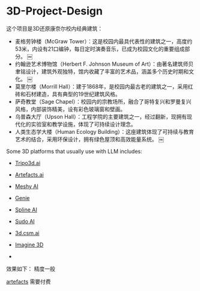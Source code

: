 # 3D-Project-Design

这个项目是3D还原康奈尔校内经典建筑：

- 麦格劳钟楼（McGraw Tower）：这是校园内最具代表性的建筑之一，高度约53米，内设有21口编钟，每日定时演奏音乐，已成为校园文化的重要组成部分。 ￼
- 约翰逊艺术博物馆（Herbert F. Johnson Museum of Art）：由著名建筑师贝聿铭设计，建筑外观独特，馆内收藏了丰富的艺术品，涵盖多个历史时期和文化。  ￼
- 莫里尔楼（Morrill Hall）：建于1868年，是校园内最古老的建筑之一，采用红砖和石材建造，具有典型的19世纪建筑风格。
- 萨奇教堂（Sage Chapel）：校园内的宗教场所，融合了哥特复兴和罗曼复兴风格，内部装饰精美，设有彩色玻璃窗和壁画。
- 乌普森大厅（Upson Hall）：工程学院的主要建筑之一，经过翻新，现拥有现代化的实验室和教学设施，体现了可持续设计理念。
- 人类生态学大楼（Human Ecology Building）：这座建筑体现了可持续与教育艺术的结合，采用环保设计，拥有绿色屋顶和高效能量系统。  ￼



Some 3D platforms that usually use with LLM includes:
- [Tripo3d.ai](https://www.tripo3d.ai/app/)
- [Artefacts.ai](https://artefacts.ai/)
- [Meshy AI](https://www.meshy.ai/discover)
- [Genie](https://lumalabs.ai/genie?view=create)
- [Spline AI](https://spline.design/)
- [Sudo AI](https://www.sudo.ai/)
- [3d.csm.ai](https://3d.csm.ai/)
- [Imagine 3D](https://lumalabs.ai/dashboard/imagine)

- 
效果如下：
精度一般


[artefacts](https://app.artefacts.ai/starter/workflows) 需要付费

